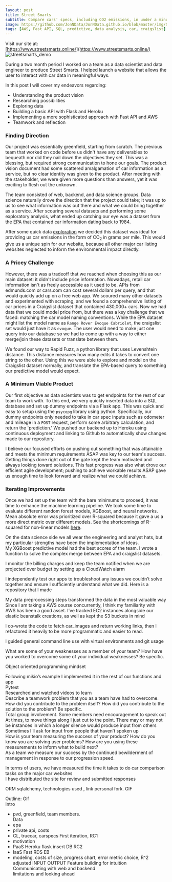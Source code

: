 ```yaml
---
layout: post
title: Street Smarts
subtitle: Compare cars' specs, including CO2 emissions, in under a minute!
image: https://github.com/JonNData/JonNData.github.io/blob/master/img/StreetSmarts06-18.jpg?raw=true
tags: [AWS, Fast API, SQL, predictive, data analysis, car, craigslist]
---
```

Visit our site at:  
[https://www.streetsmarts.online/](https://www.streetsmarts.online/)  
![streetsmarts_demo](https://media.giphy.com/media/fw8hWPw7M7jsvtq1QN/giphy.gif)

During a two month period I worked on a team as a data scientist and data engineer to produce Street Smarts. I helped launch a website that allows the user to interact with car data in meaningful ways. 

In this post I will cover my endeavors regarding:
* Understanding the product vision
* Researching possibilities
* Exploring data
* Building a basic API with Flask and Heroku
* Implementing a more sophisticated  approach with Fast API and AWS
* Teamwork and reflection
### Finding Direction
Our project was essentially greenfield, starting from scratch. The previous team that worked on code before us didn't have any deliverables to bequeath nor did they nail down 
the objectives they set. This was a blessing, but required strong communication to hone our goals. The product vision document had some scattered amalgamation of car information 
as a service, but no clear identity was given to the product. After meeting with the stakeholder, we were given more questions than answers, yet it was exciting to flesh out the unknown. 

The team consisted of web, backend, and data science groups. Data science naturally drove the direction that the project could take; it was up to us to see what information was out there and what we could bring together as a service. After scouring several datasets and performing some exploratory analysis, what ended up catching our eye was a dataset from the [EPA](https://www.fueleconomy.gov/feg/download.shtml) that contained car information dating back to 1984.

After some quick data [exploration](https://colab.research.google.com/drive/13O_SfTh_9WDlecc34B9u2Xmnb4URd6AK?usp=sharing) we decided this dataset was ideal for providing us car emissions in the form of CO<sub>2</sub> in grams per mile. This would give us a unique spin for our website, because all other major car listing websites neglected to inform the environmental impact directly. 

### A Pricey Challenge
However, there was a tradeoff that we reached when choosing this as our main dataset: it didn't include price information. Nowadays, retail car information isn't as freely accessible as it used to be. APIs from edmunds.com or cars.com can cost several dollars per query, and that would quickly add up on a free web app. We scoured many other datasets and experimented with scraping, and we found a comprehensive listing of car prices in a Craigslist dataset that contained 430,000+ cars. Now we had data that we could model price from, but there was a key challenge that we faced: matching the car model naming conventions. While the EPA dataset might list the model name as `Range Rover Evoque Cabriolet`, the craigslist set would just have it as `evoque`. The user would need to make just one query into our database so we had to come up with a way to either merge/join these datasets or translate between them.  

We found our way to Rapid Fuzz, a python library that uses Levenshtein distance. This distance measures how many edits it takes to convert one string to the other. Using this we were able to explore and model on the Craigslist dataset normally, and translate the EPA-based query to something our predictive model would expect.

### A Minimum Viable Product
Our first objective as data scientists was to get endpoints for the rest of our team to work with. To this end, we very quickly inserted data into a SQL database and set up dummy endpoints via a Flask app. This was quick and easy to setup using the `psycopg` library using python. Specifically, our dummy endpoints only needed to take in car spec inputs such as odometer and mileage in a `POST` request, perform some arbitrary calculation, and return the 'prediction.' We pushed our backend up to Heroku using continuous deployment and linking to Github to automatically show changes made to our repository.

I believe our focused efforts on pushing out something that was attainable and meets the minimum requirements ASAP was key to our team's success. Getting things done right out of the gate kept the team motivated and always looking toward solutions. This fast progress was also what drove our efficient agile development; pushing to achieve workable results ASAP gave us enough time to look forward and realize what we could achieve.

### Iterating Improvements
Once we had set up the team with the bare minimums to proceed, it was time to enhance the machine learning pipeline. We took some time to evaluate different random forest models, XGBoost, and neural networks. Mean absolute error was prioritized over R-squared because it gave a us a more direct metric over different models. See the shortcomings of R-squared for non-linear models [here](https://statisticsbyjim.com/regression/r-squared-invalid-nonlinear-regression/).

On the data science side we all wear the engineering and analyst hats, but my particular strengths have been the implementation of ideas.   
My XGBoost predictive model had the best scores of the team.
I wrote a function to solve the complex merge between EPA and craigslist datasets.

I monitor the billing charges and keep the team notified when we are projected over budget by setting up a CloudWatch alarm
 
 
I independently test our apps to troubleshoot any issues we couldn’t solve together and ensure I sufficiently understand what we did. Here is a repository that I made
 
My  data preprocessing steps transformed the data in the most valuable way  
Since I am taking a AWS course concurrently, I think my familiarity with AWS has been a good asset. I’ve tracked EC2 instances alongside our elastic beanstalk creations, as well as kept the S3 buckets in mind  
 
I co-wrote the code to fetch car_images and return working links, then I refactored it heavily to be more programmatic and easier to read.  
 
I guided general command line use with virtual environments and git usage  
 
What are some of your weaknesses as a member of your team? How have you worked to overcome some of your individual weaknesses? Be specific.  

Object oriented programming mindset  

Following mikio’s example I implemented it in the rest of our functions and app  
Pytest  
Researched and watched videos to learn  
Describe a teamwork problem that you as a team have had to overcome. How did you contribute to the problem itself? How did you contribute to the solution to the problem? Be specific.  
Total group involvement. Some members need encouragement to speak out  
At times, to move things along I just cut to the point. There may or may not be instances in which a longer silence would produce input from others  
Sometimes I’ll ask for input from people that haven’t spoken up  
How is your team measuring the success of your product? How do you know you are solving user problems? How are you using these measurements to inform what to build next?  
As a team we measure our success by the continued bewilderment of management in response to our progression speed.  
 
 
 
In terms of users, we have measured the time it takes to do car comparison tasks on the major car websites  
I have distributed the site for review and submitted responses  
  
ORM sqlalchemy, technologies used , link personal fork. GIF

Outline:
Gif  
Intro  
* pvd, greenfield, team members.  
Data  
* epa
* private api, costs
* CL, truecar, carspecs
First iteration, RC1  
* motivation 
* PaaS Heroku flask insert DB
RC2  
* IaaS Fast RDS EB
* modeling, costs of size, progress chart, error metric choice, R^2 adjusted
INPUT OUTPUT Feature building for intuition  
Communicating with web and backend  
limitations and looking ahead  

